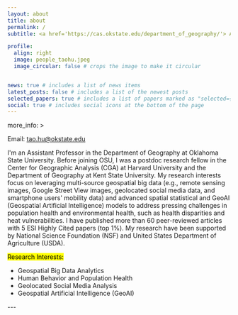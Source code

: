 ```yaml
---
layout: about
title: about
permalink: /
subtitle: <a href='https://cas.okstate.edu/department_of_geography/'> Assistant Professor, <a href='https://cas.okstate.edu/department_of_geography/'>Department of Geography, Oklahoma State University</a>.

profile:
  align: right
  image: people_taohu.jpeg
  image_circular: false # crops the image to make it circular


news: true # includes a list of news items
latest_posts: false # includes a list of the newest posts
selected_papers: true # includes a list of papers marked as "selected={true}"
social: true # includes social icons at the bottom of the page
---
```


 more_info: >
    <p>Email: tao.hu@okstate.edu</p>
    
<!-- Write your biography here. Tell the world about yourself. Link to your favorite [subreddit](http://reddit.com). You can put a picture in, too. The code is already in, just name your picture `prof_pic.jpg` and put it in the `img/` folder.

Put your address / P.O. box / other info right below your picture. You can also disable any of these elements by editing `profile` property of the YAML header of your `_pages/about.md`. Edit `_bibliography/papers.bib` and Jekyll will render your [publications page](/al-folio/publications/) automatically.

Link to your social media connections, too. This theme is set up to use [Font Awesome icons](https://fontawesome.com/) and [Academicons](https://jpswalsh.github.io/academicons/), like the ones below. Add your Facebook, Twitter, LinkedIn, Google Scholar, or just disable all of them.-->

I'm an Assistant Professor in the Department of Geography at Oklahoma State University. Before joining OSU, I was a postdoc research fellow in the Center for Geographic Analysis (CGA) at Harvard University and the Department of Geography at Kent State University. My research interests focus on leveraging multi-source geospatial big data (e.g., remote sensing images, Google Street View images, geolocated social media data, and smartphone users' mobility data) and advanced spatial statistical and GeoAI (Geospatial Artificial Intelligence) models to address pressing challenges in population health and environmental health, such as health disparities and heat vulnerabilities. I have published more than 60 peer-reviewed articles with 5 ESI Highly Cited papers (top 1%). My research have been supported by National Science Foundation (NSF) and United States Department of Agriculture (USDA).

<mark>Research Interests:</mark>
<ul>
    <li>Geospatial Big Data Analytics</li>
    <li>Human Behavior and Population Health</li>
    <li>Geolocated Social Media Analysis</li>
    <li>Geospatial Artificial Intelligence (GeoAI)</li>
  </ul>
---

